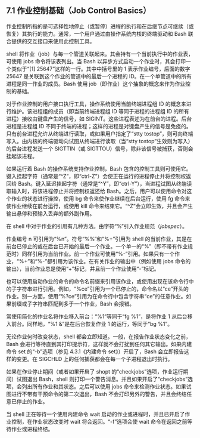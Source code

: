 ## 7.1 作业控制基础（Job Control Basics）

作业控制所指的是可选择性地停止（或暂停）进程的执行和在后继节点可继续（或恢复）其执行的能力。通常，一个用户通过由操作系统内核的终端驱动和 Bash 联合提供的交互接口来使用此控制工具。

shell 将作业（job）与每一个管道关联起来。其会持有一个当前执行中的作业表，可使用 jobs 命令将该表列出。当 Bash 以异步方式启动一个作业时，其会打印一个类似于“[1] 25647”这样的一行。其中中括号里的 1 表示作业编号，后面的数字 25647 是关联到这个作业的管道中的最后一个进程的 ID。在一个单管道中的所有进程是同一作业的成员。Bash 使用 job（即作业）这个抽象的概念来作为作业控制的基础。

对于作业控制的用户接口执行工具，操作系统使用当前终端进程组 ID 的概念来进行维护。该进程组的成员（即当前终端进程组 ID 等同于进程的进程组 ID 的所有进程）接收由键盘产生的信号，如 SIGINT。这些进程表述为在前台的进程。后台进程是进程组 ID 不同于终端的进程；这样的进程是对键盘产生的信号是免疫的。只有前台进程允许从终端进行读取，或如果用户指定了“stty tostop”，则可向终端写入。由内核的终端驱动向试图从终端进行读取（当“stty tostop”生效则为写入）的后台进程发送一个 SIGTTIN（或 SIGTTOU）信号，除非该信号被捕获，否则会挂起该进程。

如果运行着 Bash 的操作系统支持作业控制，Bash 包含的控制工具则可使用它。键入挂起字符（通常是“^Z”，即“ctrl-Z”）会使正在运行的进程停止并将控制权返回给 Bash。键入延迟挂起字符（通常是“^Y”，即“ctrl-Y”），当进程试图从终端读取输入时，将该进程停止并将控制权返还给 Bash。之后，用户可以使用命令对这个作业的状态进行操控，使用 bg 命令来使作业继续在后台运行，使用 fg 命令来使作业继续在前台运行，或使用 kill 命令来结束它。“^Z”会立即生效，并且会产生输出悬停和预输入丢弃的额外副作用。

在 shell 中对于作业的引用有几种方法。由字符“%”引入作业规范（_jobspec_）。

作业编号 n 可引用为“%n”。符号“%%”和“%+”引用为 shell 的当前作业，其是在前台已停止的或在后台已开始的最后一个作业。一个单一的“%”（即不带有作业规范时）同样引用为当前作业。前一个作业可使用“%-”引用。如果只有一个作业，“%+”和“%-”都引用为该作业。在有关作业的输出中（例如使用 jobs 命令的输出），当前作业总是使用“+”标记，并且前一个作业使用“-”标记。

也可以使用启动作业的命令的命令名前缀来引用该作业，或使用出现在该命令行中的子字符串进行引用。例如，“%ce”引用为一个已停止的，命令名以“ce”开头的作业。别一方面，使用“%?ce”引用为在命令行中包含字符串“ce”的任意作业。如果前缀或子字符串匹配到多于一个作业，Bash 会报错。

常使用简化的作业名将作业移入前台：“%1”等同于“fg %1”，是将作业 1 从后台移入前台。同样地，“%1 &”是在后台恢复作业 1 的运行，等同于“bg %1”。

无论作业何时改变状态，shell 都会立即知道。一般，在报告作业状态变化之前，Bash 会进行等待直到其打印提示符，这样就不会打扰到任何其它输出。如果内建命令 set 的“-b”选项（参见 4.3.1《内建命令 set》）开启了，Bash 会立即报告这样的变更。在 SIGCHLD 上的任何捕获都会在每一个子进程退出时执行。

如果在作业停止期间（或者如果开启了 shopt 的“checkjobs”选项，作业运行期间）试图退出 Bash，shell 则打印一个警告消息。并且如果开启了“checkjobs”选项，会列出所有作业和其状态。之后可以使用 jobs 命令来检测作业状态。如果试图进行不带有干预命令的第二次退出，Bash 不会打印另外的警告，并且会终结任意已停止的作业。

当 shell 正在等待一个使用内建命令 wait 启动的作业或进程时，并且已开启了作业控制，在作业状态改变时 wait 将会返回。“-f”选项会使 wait 命令在返回之前等待作业或进程终结。
